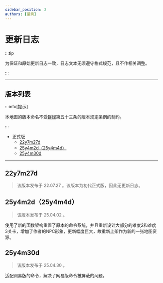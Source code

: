 ```yaml
---
sidebar_position: 2
authors: [量筒]
---
```


# 更新日志

:::tip

为保证和原始更新日志一致，日志文本无须遵守格式规范，且不作相关调整。

:::

---

## 版本列表

:::info[提示]

本地图的版本命名不受[群规](../../../rules/rules_main_text.md)第五十三条的版本规定条例的制约。

:::

- 正式版
  - [22y7m27d](#22y7m27d)
  - [25y4m2d（25y4m4d）](#25y4m2d25y4m4d)
  - [25y4m30d](#25y4m30d)

---

## 22y7m27d

> 该版本发布于 22.07.27 。该版本为初代正式版，因此无更新日志。

## 25y4m2d（25y4m4d）

> 该版本发布于 25.04.02 。

使用了新的函数架构重置了原本的命令系统，并且重新设计大部分的难度2和难度3关卡，增加了作者的NPC形象，更新幅度巨大，故重新上架作为新的一张地图资源。

## 25y4m30d

> 该版本发布于 25.04.30 。

适配网易版的命令，解决了网易版命令被屏蔽的问题。
